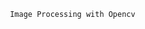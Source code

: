                                            Image Processing with Opencv
                              
                                  
                              
